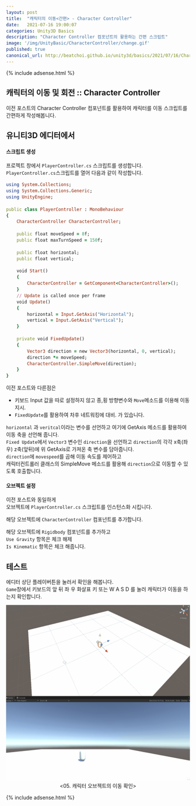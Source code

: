 ```yaml
---
layout: post
title:  "캐릭터의 이동<간편> - Character Controller"
date:   2021-07-16 19:00:07
categories: Unity3D Basics
description: "Character Controller 컴포넌트의 활용하는 간편 스크립트"
image: '/img/UnityBasic/CharacterController/change.gif'
published: true
canonical_url: http://beatchoi.github.io/unity3d/basics/2021/07/16/CharacterController2/
---
```

  
  
  {% include adsense.html %}
  
  
## 캐릭터의 이동 및 회전 :: Character Controller  
이전 포스트의 Character Controller 컴포넌트를 활용하여 캐릭터를 이동 스크립트를 간편하게 작성해봅니다.  
  
## 유니티3D 에디터에서  
#### 스크립트 생성  
프로젝트 창에서 `PlayerController.cs` 스크립트를 생성합니다.  
`PlayerController.cs`스크립트를 열어 다음과 같이 작성합니다.  

```ruby
using System.Collections;
using System.Collections.Generic;
using UnityEngine;

public class PlayerController : MonoBehaviour
{
    CharacterController CharacterController;

    public float moveSpeed = 8f;
    public float maxTurnSpeed = 150f;

    public float horizontal;
    public float vertical;

    void Start()
    {
        CharacterController = GetComponent<CharacterController>();
    }
    // Update is called once per frame
    void Update()
    {
        horizontal = Input.GetAxis("Horizontal");
        vertical = Input.GetAxis("Vertical");
    }

    private void FixedUpdate()
    {
        Vector3 direction = new Vector3(horizontal, 0, vertical);
        direction *= moveSpeed;
        CharacterController.SimpleMove(direction);
    }
}
```
  
이전 포스트와 다른점은  
* 키보드 Input 값을 따로 설정하지 않고 종,횡 방향변수와 `Move`메소드를 이용해 이동지시. 
* `FixedUpdate`를 활용하여 차후 네트워킹에 대비.
가 있습니다.  

`horizontal` 과 `veritcal`이라는 변수를 선언하고 여기에 GetAxis 메소드를 활용하여 이동 축을 선언해 줍니다.  
`Fixed Update`에서 `Vector3` 변수인 `direction`을 선언하고 `direction`의 각각 x축(좌우) z축(앞뒤)에 위 GetAxis로 가져온 축 변수를 담아줍니다.  
`direction`에 `movespeed`를 곱해 이동 속도를 제어하고  
캐릭터컨트롤러 클래스의 SimpleMove 메소드를 활용해 `direction`으로 이동할 수 있도록 호출합니다.  
  
#### 오브젝트 설정  
  
이전 포스트와 동일하게  
오브젝트에 `PlayerController.cs` 스크립트를 인스턴스화 시킵니다.  
  
해당 오브젝트에 `CharacterController` 컴포넌트를 추가합니다.  
  
해당 오브젝트에 `Rigidbody` 컴포넌트를 추가하고  
`Use Gravity` 항목은 체크 해제  
`Is Kinematic` 항목은 체크 해줍니다.  
  

  
## 테스트
에디터 상단 플레이버튼을 눌러서 확인을 해봅니다.  
`Game`창에서 키보드의 앞 뒤 좌 우 화살표 키 또는 W A S D 를 눌러 캐릭터가 이동을 하는지 확인합니다.  
<p align="center"><img src="/img/UnityBasic/CharacterController/change.gif"><br/>
<05. 캐릭터 오브젝트의 이동 확인></p>  
  
  
  {% include adsense.html %}
  
  



